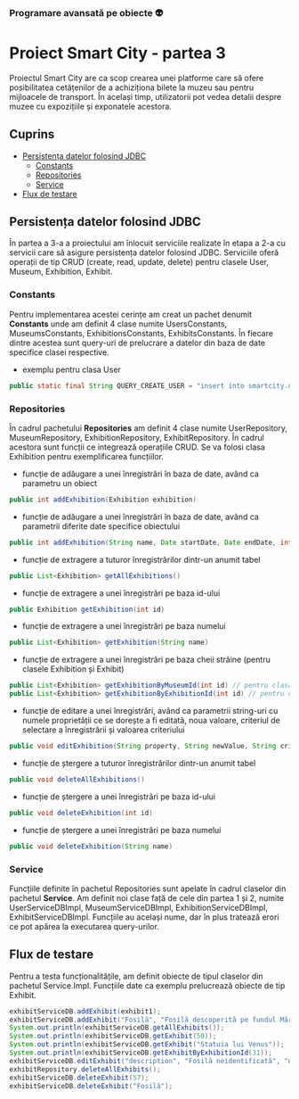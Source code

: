 ### Programare avansată pe obiecte :alien:

# Proiect Smart City - partea 3

Proiectul Smart City are ca scop crearea unei platforme care să ofere posibilitatea cetățenilor de a achiziționa bilete la muzeu sau pentru mijloacele de transport. 
În același timp, utilizatorii pot vedea detalii despre muzee cu expozițiile și exponatele acestora.

## Cuprins
- [Persistența datelor folosind JDBC](#persistența-datelor-folosind-jdbc)
  - [Constants](#constants)
  - [Repositories](#repositories)
  - [Service](#service)
- [Flux de testare](#flux-de-testare)

## Persistența datelor folosind JDBC

În partea a 3-a a proiectului am înlocuit serviciile realizate în etapa a 2-a cu servicii care să asigure persistența datelor folosind JDBC. Serviciile oferă operații de tip CRUD (create, read, update, delete) pentru clasele User, Museum, Exhibition, Exhibit. 

### Constants
Pentru implementarea acestei cerințe am creat un pachet denumit **Constants** unde am definit 4 clase numite UsersConstants, MuseumsConstants, ExhibitionsConstants, ExhibitsConstants. În fiecare dintre acestea sunt query-uri de prelucrare a datelor din baza de date specifice clasei respective.

- exemplu pentru clasa User
```Java
public static final String QUERY_CREATE_USER = "insert into smartcity.user (lastName, firstName, CNP, address) values (?, ?, ?, ?)";
```

### Repositories
În cadrul pachetului **Repositories** am definit 4 clase numite UserRepository, MuseumRepository, ExhibitionRepository, ExhibitRepository. În cadrul acestora sunt funcții ce integrează operațiile CRUD. Se va folosi clasa Exhibition pentru exemplificarea funcțiilor.
- funcție de adăugare a unei înregistrări în baza de date, având ca parametru un obiect
```Java
public int addExhibition(Exhibition exhibition)
```
- funcție de adăugare a unei înregistrări în baza de date, având ca parametrii diferite date specifice obiectului
```Java
public int addExhibition(String name, Date startDate, Date endDate, int museumId)
```
- funcție de extragere a tuturor înregistrărilor dintr-un anumit tabel
```Java
public List<Exhibition> getAllExhibitions()
```
- funcție de extragere a unei înregistrări pe baza id-ului
```Java
public Exhibition getExhibition(int id)
```
- funcție de extragere a unei înregistrări pe baza numelui
```Java
public List<Exhibition> getExhibition(String name)
```
- funcție de extragere a unei înregistrări pe baza cheii străine (pentru clasele Exhibition și Exhibit)
```Java
public List<Exhibition> getExhibitionByMuseumId(int id) // pentru clasa Exhibition
public List<Exhibition> getExhibitionByExhibitionId(int id) // pentru clasa Exhibit
```
- funcție de editare a unei înregistrări, având ca parametrii string-uri cu numele proprietății ce se dorește a fi editată, noua valoare, criteriul de selectare a înregistrării și valoarea criteriului
```Java
public void editExhibition(String property, String newValue, String criterion, String value)
```
- funcție de ștergere a tuturor înregistrărilor dintr-un anumit tabel
```Java
public void deleteAllExhibitions()
```
- funcție de ștergere a unei înregistrări pe baza id-ului
```Java
public void deleteExhibition(int id) 
```
- funcție de ștergere a unei înregistrări pe baza numelui
```Java
public void deleteExhibition(String name)
```

### Service
Funcțiile definite în pachetul Repositories sunt apelate în cadrul claselor din pachetul **Service**. Am definit noi clase față de cele din partea 1 și 2, numite UserServiceDBImpl, MuseumServiceDBImpl, ExhibitionServiceDBImpl, ExhibitServiceDBImpl. Funcțiile au același nume, dar în plus tratează erori ce pot apărea la executarea query-urilor.  

## Flux de testare
Pentru a testa funcționalitățile, am definit obiecte de tipul claselor din pachetul Service.Impl. Funcțiile date ca exemplu prelucrează obiecte de tip Exhibit.
```Java
exhibitServiceDB.addExhibit(exhibit1);
exhibitServiceDB.addExhibit("Fosilă", "Fosilă descoperită pe fundul Mării Negre", "România", "12000 de ani î.Hr.", 37);
System.out.println(exhibitServiceDB.getAllExhibits());
System.out.println(exhibitServiceDB.getExhibit(50));
System.out.println(exhibitServiceDB.getExhibit("Statuia lui Venus"));
System.out.println(exhibitServiceDB.getExhibitByExhibitionId(31));
exhibitServiceDB.editExhibit("description", "Fosilă neidentificată", "name", "Fosilă");
exhibitRepository.deleteAllExhibits();
exhibitServiceDB.deleteExhibit(57);
exhibitServiceDB.deleteExhibit("Fosilă");
```
